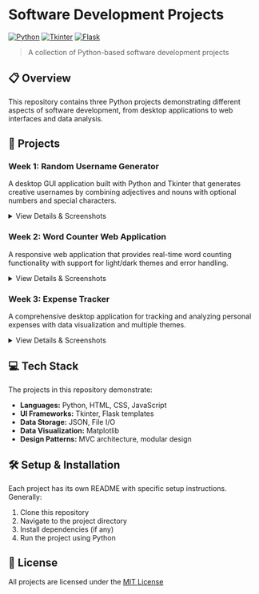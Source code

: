 # Software Development Projects

[![Python](https://img.shields.io/badge/Python-3.8%2B-blue)](https://www.python.org/)
[![Tkinter](https://img.shields.io/badge/GUI-Tkinter-orange)](https://docs.python.org/3/library/tkinter.html)
[![Flask](https://img.shields.io/badge/Web-Flask-green)](https://flask.palletsprojects.com/)


> A collection of Python-based software development projects

## 📋 Overview

This repository contains three Python projects demonstrating different aspects of software development, from desktop applications to web interfaces and data analysis.

## 🚀 Projects

### Week 1: Random Username Generator
A desktop GUI application built with Python and Tkinter that generates creative usernames by combining adjectives and nouns with optional numbers and special characters.

<details>
<summary>View Details & Screenshots</summary>

**Key Features:**
- Modern Tkinter GUI with clean interface
- 200+ adjectives and nouns for unique combinations
- Customizable username generation options
- Save generated usernames to file

**Technologies:** Python, Tkinter

![Username Generator](https://github.com/user-attachments/assets/bec6f97f-df37-4015-81a8-ae22d7588e99)

[View Project Details](Week%201%20(Random%20Name%20Generator)/README.md)
</details>

### Week 2: Word Counter Web Application
A responsive web application that provides real-time word counting functionality with support for light/dark themes and error handling.

<details>
<summary>View Details & Screenshots</summary>

**Key Features:**
- Real-time word counting with debouncing
- Responsive design with light and dark themes
- Client-server architecture using Flask
- Clean, modern UI with accessibility features

**Technologies:** Python, Flask, HTML5, CSS3, JavaScript

![Word Counter Light](https://github.com/user-attachments/assets/44c5fe89-5ff8-48bd-bec1-ef40574993a5)
![Word Counter Dark](https://github.com/user-attachments/assets/beed1c41-9937-45a6-97d0-dd3c93d16fc2)

[View Project Details](Week%202%20(Word%20Counter)/README.md)
</details>

### Week 3: Expense Tracker
A comprehensive desktop application for tracking and analyzing personal expenses with data visualization and multiple themes.

<details>
<summary>View Details & Screenshots</summary>

**Key Features:**
- Intuitive expense entry and management
- Real-time data visualization with charts
- Category-based expense analysis
- Adaptive themes (Light/Dark/AMOLED)
- JSON-based persistent storage

**Technologies:** Python, Tkinter, Matplotlib, JSON

![Expense Tracker Light](https://github.com/user-attachments/assets/211a2269-bdcc-45f1-99b7-35af95ab7b71)
![Expense Tracker Dark](https://github.com/user-attachments/assets/49d93ba2-6677-42db-8887-ba962659ac6f)

[View Project Details](Week%203%20(Expense%20Tracker)/README.md)
</details>

## 💻 Tech Stack

The projects in this repository demonstrate:

- **Languages:** Python, HTML, CSS, JavaScript
- **UI Frameworks:** Tkinter, Flask templates
- **Data Storage:** JSON, File I/O
- **Data Visualization:** Matplotlib
- **Design Patterns:** MVC architecture, modular design

## 🛠️ Setup & Installation

Each project has its own README with specific setup instructions. Generally:

1. Clone this repository
2. Navigate to the project directory
3. Install dependencies (if any)
4. Run the project using Python

## 📝 License

All projects are licensed under the [MIT License](LICENSE)
